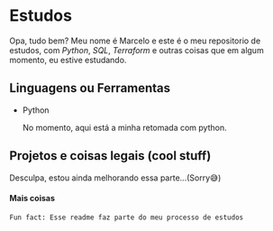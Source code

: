 # Estudos
Opa, tudo bem? Meu nome é Marcelo e este é o meu repositorio de estudos, com *Python*, *SQL*, *Terraform* e outras coisas que em algum momento, eu estive estudando. 

## Linguagens ou Ferramentas
- Python

    No momento, aqui está a minha retomada com python.
## Projetos e coisas legais (cool stuff)
Desculpa, estou ainda melhorando essa parte...(Sorry😅)



#### Mais coisas
    Fun fact: Esse readme faz parte do meu processo de estudos